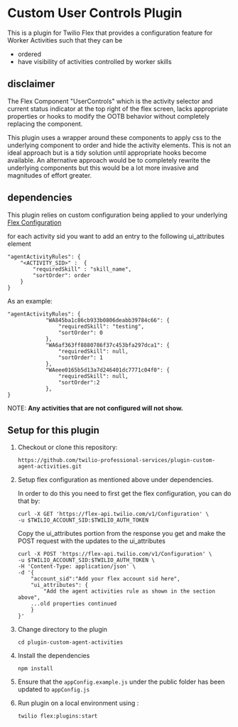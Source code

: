 # Custom User Controls Plugin

This is a plugin for Twilio Flex that provides a configuration feature for Worker Activities such that they can be

- ordered
- have visibility of activities controlled by worker skills

## disclaimer

The Flex Component "UserControls" which is the activity selector and current status indicator at the top right of the flex screen, lacks appropriate properties or hooks to modify the OOTB behavior without completely replacing the component.

This plugin uses a wrapper around these components to apply css to the underlying component to order and hide the activity elements.  This is not an ideal approach but is a tidy solution until appropriate hooks become available.  An alternative approach would be to completely rewrite the underlying components but this would be a lot more invasive and magnitudes of effort greater.

## dependencies

This plugin relies on custom configuration being applied to your underlying [Flex Configuration](https://www.twilio.com/docs/flex/developer/ui/configuration#modifying-configuration-for-flextwiliocom)

for each activity sid you want to add an entry to the following ui_attributes element

```
"agentActivityRules": {
	"<ACTIVITY_SID>" :  {
		"requiredSkill" : "skill_name",
		"sortOrder": order
	}
}
```

As an example:

```
"agentActivityRules": {
            "WA845ba1c86cb933b0806deabb39784c66": {
                "requiredSkill": "testing",
                "sortOrder": 0
            },
            "WA6af363ff8880786f37c453bfa297dca1": {
                "requiredSkill": null,
                "sortOrder": 1
            },
            "WAeee0165b5d13a7d246401dc7771c04f0": {
                "requiredSkill": null,
                "sortOrder":2
            },
}
```

NOTE: **Any activities that are not configured will not show.**

## Setup for this plugin

1. Checkout or clone this repository:

	  ```
	https://github.com/twilio-professional-services/plugin-custom-agent-activities.git
	  ```


2. Setup flex configuration as mentioned above under dependencies.

	In order to do this you need to first get the flex configuration, you can do that by:

	```
	curl -X GET 'https://flex-api.twilio.com/v1/Configuration' \
	-u $TWILIO_ACCOUNT_SID:$TWILIO_AUTH_TOKEN
	```

	Copy the ui_attributes portion from the response you get and make the POST request with the updates to the ui_attributes

	```
	curl -X POST 'https://flex-api.twilio.com/v1/Configuration' \
    -u $TWILIO_ACCOUNT_SID:$TWILIO_AUTH_TOKEN \
    -H 'Content-Type: application/json' \
    -d '{
        "account_sid":"Add your flex account sid here",
        "ui_attributes": {
            "Add the agent activities rule as shown in the section above",
        ...old properties continued
        }
    }'
    ```


3. Change directory to the plugin

	```
	cd plugin-custom-agent-activities
	```

4. Install the dependencies

	```
	npm install
	```

5. Ensure that the `appConfig.example.js` under the public folder has been updated to `appConfig.js`

6. Run plugin on a local environment using :

	```
	twilio flex:plugins:start
	```
